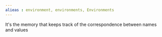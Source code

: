 ```yaml
---
alieas : environment, environments, Environments
---
```


It's the memory that keeps track of the correspondence between names and values 